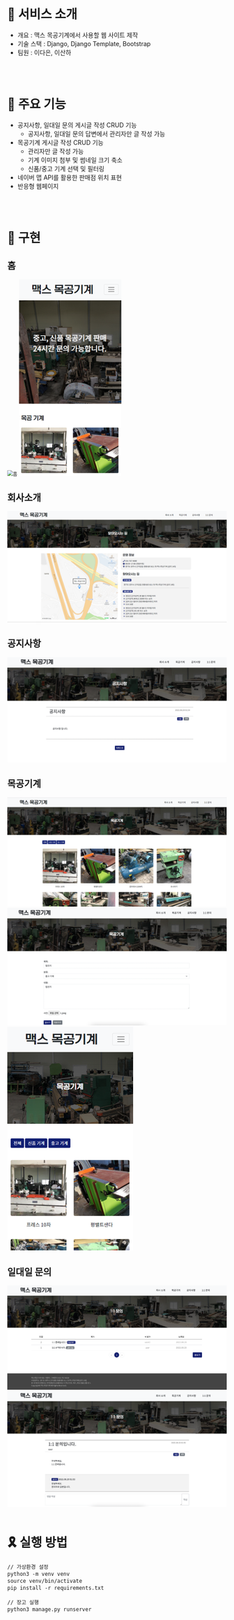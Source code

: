 # 🎇 서비스 소개

- 개요 : 맥스 목공기계에서 사용할 웹 사이트 제작
- 기술 스택 : Django, Django Template, Bootstrap
- 팀원 : 이다은, 이산하

<br/>

<br/>

# 🎈 주요 기능

- 공지사항, 일대일 문의 게시글 작성 CRUD 기능
  - 공지사항, 일대일 문의 답변에서 관리자만 글 작성 가능
- 목공기계 게시글 작성 CRUD 기능
  - 관리자만 글 작성 가능
  - 기계 이미지 첨부 및 썸네일 크기 축소
  - 신품/중고 기계 선택 및 필터링
- 네이버 맵 API를 활용한 판매점 위치 표현
- 반응형 웹페이지

<br/>

<br/>

# 🎊 구현

## 홈

<img src="README.assets/홈.png" alt="홈" style="zoom:80%;" />

<img src="README.assets/홈 반응형.png" alt="홈 반응형" style="zoom: 67%;" />

<br>

## 회사소개

<img src="README.assets/찾아오는길.png" alt="찾아오는길" style="zoom: 67%;" />

<br>

## 공지사항

<img src="README.assets/공지사항.png" alt="공지사항" style="zoom:80%;" />

<br>

## 목공기계

<img src="README.assets/목공기계 목록.png" alt="목공기계 목록" style="zoom: 80%;" />

<img src="README.assets/목공기계 글쓰기.png" alt="목공기계 글쓰기" style="zoom:80%;" />

<img src="README.assets/목공기계 반응형.png" alt="목공기계 반응형" style="zoom: 50%;" />

<br>

## 일대일 문의

<img src="README.assets/일대일문의 목록.png" alt="일대일문의 목록" style="zoom:80%;" />

<img src="README.assets/일대일문의.png" alt="일대일문의" style="zoom:80%;" />

<br/>

<br/>

# 🎗 실행 방법

```
// 가상환경 설정
python3 -m venv venv
source venv/bin/activate
pip install -r requirements.txt

// 장고 실행
python3 manage.py runserver
```